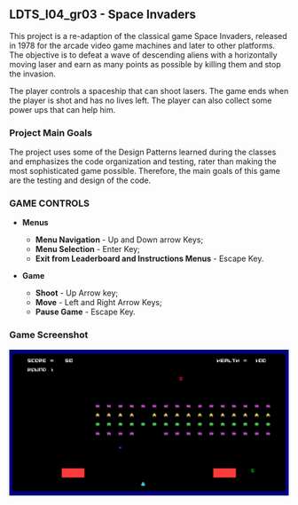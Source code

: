 ## LDTS_l04_gr03 - Space Invaders

This project is a re-adaption of the classical game Space Invaders, released in 1978 for the arcade video game machines and later to other platforms.
The objective is to defeat a wave of descending aliens with a horizontally moving laser and earn as many points as possible by killing them and stop the invasion.

The player controls a spaceship that can shoot lasers. The game ends when the player is shot and has no lives left. The player can also collect some power ups that can help him.

### Project Main Goals

The project uses some of the Design Patterns learned during the classes and emphasizes the code organization and testing, rater than making the most sophisticated game possible.
Therefore, the main goals of this game are the testing and design of the code.

### GAME CONTROLS


- **Menus**
    - **Menu Navigation** - Up and Down arrow Keys;
    - **Menu Selection** - Enter Key;
    - **Exit from Leaderboard and Instructions Menus** - Escape Key.


- **Game**
    - **Shoot** -  Up Arrow key;
    - **Move** -  Left and Right Arrow Keys;
    - **Pause Game** - Escape Key.

### Game Screenshot
  ![ScreenShots](docs/ScreenShots/Game.png)




